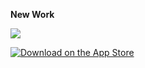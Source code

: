 __New Work__

[![](https://toddheasley.github.io/boats/boats-app.png)](https://github.com/toddheasley/boats)

[![Download on the App Store](https://toddheasley.github.io/boats/download.svg)](https://itunes.apple.com/app/id1152562893)
